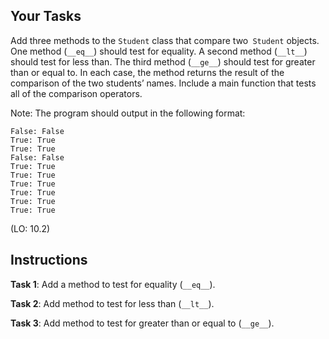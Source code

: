 ## Your Tasks

Add three methods to the `Student` class that compare two` Student` objects. One method (`__eq__`) should test for equality. A second method (`__lt__`) should test for less than. The third method (`__ge__`) should test for greater than or equal to. In each case, the method returns the result of the comparison of the two students’ names. Include a main function that tests all of the comparison operators.

Note: The program should output in the following format:

```
False: False
True: True
True: True
False: False
True: True
True: True
True: True
True: True
True: True
True: True
```

(LO: 10.2)

## Instructions

**Task 1**: Add a method to test for equality (`__eq__`).

**Task 2**: Add method to test for less than (`__lt__`).

**Task 3**: Add method to test for greater than or equal to (`__ge__`).